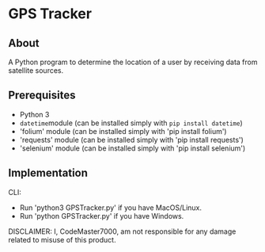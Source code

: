# GPS Tracker

## About

A Python program to determine the location of a user by receiving data from satellite sources.

## Prerequisites

- Python 3
- `datetime`module (can be installed simply with `pip install datetime`)
- 'folium' module (can be installed simply with 'pip install folium')
- 'requests' module (can be installed simply with 'pip install requests')
- 'selenium' module (can be installed simply with 'pip install selenium')

## Implementation

CLI:

- Run 'python3 GPSTracker.py' if you have MacOS/Linux.
- Run 'python GPSTracker.py' if you have Windows.

DISCLAIMER: I, CodeMaster7000, am not responsible for any damage related to misuse of this product.
